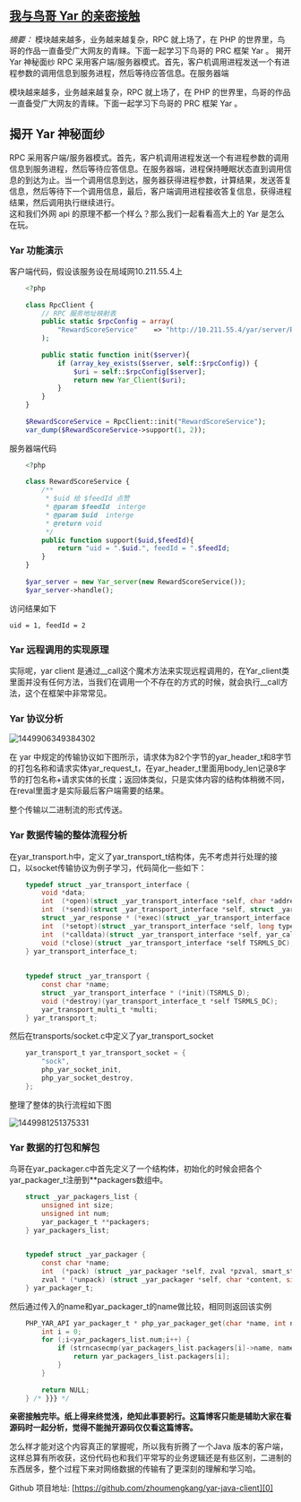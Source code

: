 ## [我与鸟哥 Yar 的亲密接触](https://yq.aliyun.com/articles/60058)

_摘要：_ 模块越来越多，业务越来越复杂，RPC 就上场了，在 PHP 的世界里，鸟哥的作品一直备受广大网友的青睐。下面一起学习下鸟哥的 PRC 框架 Yar 。 揭开 Yar 神秘面纱 RPC 采用客户端/服务器模式。首先，客户机调用进程发送一个有进程参数的调用信息到服务进程，然后等待应答信息。在服务器端 

模块越来越多，业务越来越复杂，RPC 就上场了，在 PHP 的世界里，鸟哥的作品一直备受广大网友的青睐。下面一起学习下鸟哥的 PRC 框架 Yar 。

## 揭开 Yar 神秘面纱

RPC 采用客户端/服务器模式。首先，客户机调用进程发送一个有进程参数的调用信息到服务进程，然后等待应答信息。在服务器端，进程保持睡眠状态直到调用信息的到达为止。当一个调用信息到达，服务器获得进程参数，计算结果，发送答复信息，然后等待下一个调用信息，最后，客户端调用进程接收答复信息，获得进程结果，然后调用执行继续进行。  
这和我们外网 api 的原理不都一个样么？那么我们一起看看高大上的 Yar 是怎么在玩。

### Yar 功能演示

客户端代码，假设该服务设在局域网10.211.55.4上

```php
    <?php
    
    class RpcClient {
        // RPC 服务地址映射表
        public static $rpcConfig = array(
            "RewardScoreService"    => "http://10.211.55.4/yar/server/RewardScoreService.class.php",
        );
    
        public static function init($server){
            if (array_key_exists($server, self::$rpcConfig)) {
                $uri = self::$rpcConfig[$server];
                return new Yar_Client($uri);
            }
        }
    }
    
    $RewardScoreService = RpcClient::init("RewardScoreService");
    var_dump($RewardScoreService->support(1, 2));
```

服务器端代码

```php
    <?php
    
    class RewardScoreService {
        /**
         * $uid 给 $feedId 点赞
         * @param $feedId  interge
         * @param $uid  interge
         * @return void
         */
        public function support($uid,$feedId){
            return "uid = ".$uid.", feedId = ".$feedId;
        }
    }
    
    $yar_server = new Yar_server(new RewardScoreService());
    $yar_server->handle();
```

访问结果如下

    uid = 1, feedId = 2
    

### Yar 远程调用的实现原理

实际呢，yar client 是通过__call这个魔术方法来实现远程调用的，在Yar_client类里面并没有任何方法，当我们在调用一个不存在的方式的时候，就会执行__call方法，这个在框架中非常常见。

### Yar 协议分析

![1449906349384302](../img/66850aa9dced78a3ec2ab430305b8840b239ca0e.png)

在 yar 中规定的传输协议如下图所示，请求体为82个字节的yar_header_t和8字节的打包名称和请求实体yar_request_t，在yar_header_t里面用body_len记录8字节的打包名称+请求实体的长度；返回体类似，只是实体内容的结构体稍微不同，在reval里面才是实际最后客户端需要的结果。

整个传输以二进制流的形式传送。

### Yar 数据传输的整体流程分析

在yar_transport.h中，定义了yar_transport_t结构体，先不考虑并行处理的接口，以socket传输协议为例子学习，代码简化一些如下：

```c
    typedef struct _yar_transport_interface {
        void *data;
        int  (*open)(struct _yar_transport_interface *self, char *address, uint len, long options, char **msg TSRMLS_DC);
        int  (*send)(struct _yar_transport_interface *self, struct _yar_request *request, char **msg TSRMLS_DC);
        struct _yar_response * (*exec)(struct _yar_transport_interface *self, struct _yar_request *request TSRMLS_DC);
        int  (*setopt)(struct _yar_transport_interface *self, long type, void *value, void *addition TSRMLS_DC);
        int  (*calldata)(struct _yar_transport_interface *self, yar_call_data_t *calldata TSRMLS_DC);
        void (*close)(struct _yar_transport_interface *self TSRMLS_DC);
    } yar_transport_interface_t;
    
    
    typedef struct _yar_transport {
        const char *name;
        struct _yar_transport_interface * (*init)(TSRMLS_D);
        void (*destroy)(yar_transport_interface_t *self TSRMLS_DC);
        yar_transport_multi_t *multi;
    } yar_transport_t;
```

然后在transports/socket.c中定义了yar_transport_socket

```c
    yar_transport_t yar_transport_socket = {
        "sock",
        php_yar_socket_init,
        php_yar_socket_destroy,
    };
```

整理了整体的执行流程如下图

![1449981251375331](../img/f7cfa22fddfdd0647c2809ce06db9ffe3d5ce644.jpeg)

### Yar 数据的打包和解包

鸟哥在yar_packager.c中首先定义了一个结构体，初始化的时候会把各个yar_packager_t注册到**packagers数组中。

```c
    struct _yar_packagers_list {
        unsigned int size;
        unsigned int num;
        yar_packager_t **packagers;
    } yar_packagers_list;
    

    typedef struct _yar_packager {
        const char *name;
        int  (*pack) (struct _yar_packager *self, zval *pzval, smart_str *buf, char **msg TSRMLS_DC);
        zval * (*unpack) (struct _yar_packager *self, char *content, size_t len, char **msg TSRMLS_DC);
    } yar_packager_t;
```

然后通过传入的name和yar_packager_t的name做比较，相同则返回该实例

```c
    PHP_YAR_API yar_packager_t * php_yar_packager_get(char *name, int nlen TSRMLS_DC) /* {{{ */ {
        int i = 0;
        for (;i<yar_packagers_list.num;i++) {
            if (strncasecmp(yar_packagers_list.packagers[i]->name, name, nlen) == 0) {
                return yar_packagers_list.packagers[i];
            }
        }
    
        return NULL;
    } /* }}} */
```

**亲密接触完毕。纸上得来终觉浅，绝知此事要躬行。这篇博客只能是辅助大家在看源码时一起分析，觉得不能抛开源码仅仅看这篇博客。**

怎么样才能对这个内容真正的掌握呢，所以我有折腾了一个Java 版本的客户端，这样总算有所收获，这份代码也和我们平常写的业务逻辑还是有些区别，二进制的东西居多，整个过程下来对网络数据的传输有了更深刻的理解和学习哈。

Github 项目地址: [https://github.com/zhoumengkang/yar-java-client][0]

[0]: https://github.com/zhoumengkang/yar-java-client